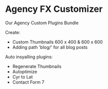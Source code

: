 # Agency FX Customizer

Our Agency Custom Plugins Bundle

Create:

* Custom Thumbnails 600 x 400 & 600 x 600
* Adding path 'blog/' for all blog posts

Auto insyalling plugins:

* Regenerate Thumbnails
* Autoptimize
* Cyr to Lat
* Contact Form 7
